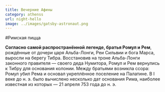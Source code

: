 ```yaml
---
title: Вечерние Афины
category: athenss
url: night-hello
image: ../images/gatsby-astronaut.png
---
```


#Римская пицца

**Согласно самой распространённой легенде, братья Ромул и Рем**, рождённые от дочери царя Альба-Лонги, Реи Сильвии и бога Марса, выросли на берегу Тибра. Восстановив на троне Альба-Лонги законного правителя — своего деда Нумитора, Ромул и Рем вернулись к Тибру для основания колонии. Между братьями возникла ссора: Ромул убил Рема и основал укреплённое поселение на Палатине. В I веке до н. э. было вычислено несколько дат основания Рима, наиболее известная из которых — 21 апреля 753 года до н. э.
